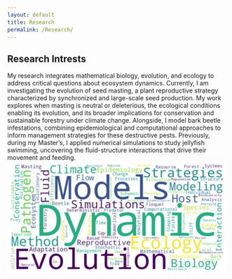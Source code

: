 ```yaml
---
layout: default
title: Research
permalink: /Research/
---
```


## Research Intrests

<div style="display: flex; align-items: center; justify-content: space-between; align-items: flex-start;">

<!-- Text Section -->
<div style="flex: 1; margin-right: 20px;">
My research integrates mathematical biology, evolution, and ecology to address critical questions about ecosystem dynamics. Currently, I am investigating the evolution of seed masting, a plant reproductive strategy characterized by synchronized and large-scale seed production. My work explores when masting is neutral or deleterious, the ecological conditions enabling its evolution, and its broader implications for conservation and sustainable forestry under climate change. Alongside, I model bark beetle infestations, combining epidemiological and computational approaches to inform management strategies for these destructive pests. Previously, during my Master’s, I applied numerical simulations to study jellyfish swimming, uncovering the fluid-structure interactions that drive their movement and feeding.

 <!-- Image Section -->
 <div style="text-align: center; flex: 0 0 500px;">
 <img src="/intrests.png" alt="intrests" style="max-width: 500px; margin-bottom: 20px;">
 </div>
 
 </div><br>



